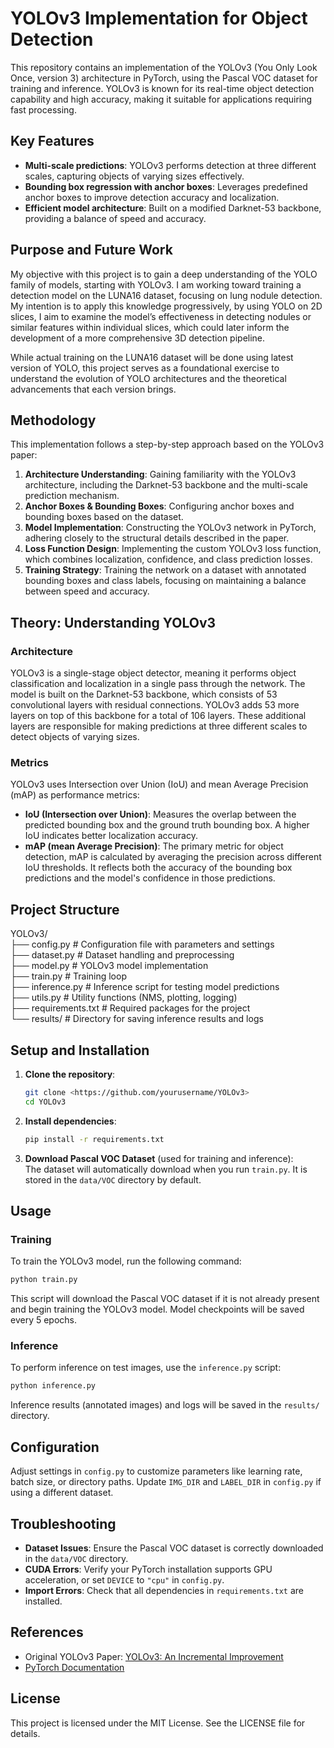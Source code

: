 # YOLOv3 Implementation for Object Detection

This repository contains an implementation of the YOLOv3 (You Only Look Once, version 3) architecture in PyTorch, using the Pascal VOC dataset for training and inference. YOLOv3 is known for its real-time object detection capability and high accuracy, making it suitable for applications requiring fast processing.

## Key Features

- **Multi-scale predictions**: YOLOv3 performs detection at three different scales, capturing objects of varying sizes effectively.
- **Bounding box regression with anchor boxes**: Leverages predefined anchor boxes to improve detection accuracy and localization.
- **Efficient model architecture**: Built on a modified Darknet-53 backbone, providing a balance of speed and accuracy.

## Purpose and Future Work

My objective with this project is to gain a deep understanding of the YOLO family of models, starting with YOLOv3. I am working toward training a detection model on the LUNA16 dataset, focusing on lung nodule detection. My intention is to apply this knowledge progressively, by using YOLO on 2D slices, I aim to examine the model’s effectiveness in detecting nodules or similar features within individual slices, which could later inform the development of a more comprehensive 3D detection pipeline.

While actual training on the LUNA16 dataset will be done using latest version of YOLO, this project serves as a foundational exercise to understand the evolution of YOLO architectures and the theoretical advancements that each version brings.

## Methodology

This implementation follows a step-by-step approach based on the YOLOv3 paper:

1. **Architecture Understanding**: Gaining familiarity with the YOLOv3 architecture, including the Darknet-53 backbone and the multi-scale prediction mechanism.
2. **Anchor Boxes & Bounding Boxes**: Configuring anchor boxes and bounding boxes based on the dataset.
3. **Model Implementation**: Constructing the YOLOv3 network in PyTorch, adhering closely to the structural details described in the paper.
4. **Loss Function Design**: Implementing the custom YOLOv3 loss function, which combines localization, confidence, and class prediction losses.
5. **Training Strategy**: Training the network on a dataset with annotated bounding boxes and class labels, focusing on maintaining a balance between speed and accuracy.

## Theory: Understanding YOLOv3

### Architecture

YOLOv3 is a single-stage object detector, meaning it performs object classification and localization in a single pass through the network. The model is built on the Darknet-53 backbone, which consists of 53 convolutional layers with residual connections. YOLOv3 adds 53 more layers on top of this backbone for a total of 106 layers. These additional layers are responsible for making predictions at three different scales to detect objects of varying sizes.

### Metrics

YOLOv3 uses Intersection over Union (IoU) and mean Average Precision (mAP) as performance metrics:

- **IoU (Intersection over Union)**: Measures the overlap between the predicted bounding box and the ground truth bounding box. A higher IoU indicates better localization accuracy.
- **mAP (mean Average Precision)**: The primary metric for object detection, mAP is calculated by averaging the precision across different IoU thresholds. It reflects both the accuracy of the bounding box predictions and the model's confidence in those predictions.

## Project Structure

YOLOv3/  
├── config.py                # Configuration file with parameters and settings  
├── dataset.py               # Dataset handling and preprocessing  
├── model.py                 # YOLOv3 model implementation  
├── train.py                 # Training loop  
├── inference.py             # Inference script for testing model predictions  
├── utils.py                 # Utility functions (NMS, plotting, logging)  
├── requirements.txt         # Required packages for the project  
└── results/                 # Directory for saving inference results and logs  

## Setup and Installation

1. **Clone the repository**:  
    ``` bash  
    git clone <https://github.com/yourusername/YOLOv3>  
    cd YOLOv3  
    ```

2. **Install dependencies**:  
    ``` bash  
    pip install -r requirements.txt  
    ```

3. **Download Pascal VOC Dataset** (used for training and inference):  
   The dataset will automatically download when you run `train.py`. It is stored in the `data/VOC` directory by default.

## Usage

### Training

To train the YOLOv3 model, run the following command:  

``` bash  
python train.py  
```

This script will download the Pascal VOC dataset if it is not already present and begin training the YOLOv3 model. Model checkpoints will be saved every 5 epochs.

### Inference

To perform inference on test images, use the `inference.py` script:  

``` bash  
python inference.py  
```

Inference results (annotated images) and logs will be saved in the `results/` directory.

## Configuration

Adjust settings in `config.py` to customize parameters like learning rate, batch size, or directory paths. Update `IMG_DIR` and `LABEL_DIR` in `config.py` if using a different dataset.

## Troubleshooting

- **Dataset Issues**: Ensure the Pascal VOC dataset is correctly downloaded in the `data/VOC` directory.
- **CUDA Errors**: Verify your PyTorch installation supports GPU acceleration, or set `DEVICE` to `"cpu"` in `config.py`.
- **Import Errors**: Check that all dependencies in `requirements.txt` are installed.

## References

- Original YOLOv3 Paper: [YOLOv3: An Incremental Improvement](https://arxiv.org/abs/1804.02767)
- [PyTorch Documentation](https://pytorch.org/docs/stable/index.html)

## License

This project is licensed under the MIT License. See the LICENSE file for details.

<!-- # YOLOv3 Implementation

## Summary

This repository contains an implementation of the YOLOv3 (You Only Look Once, version 3) architecture in PyTorch, based on the influential object detection paper. YOLOv3 is known for its real-time object detection capability and high accuracy, making it suitable for applications requiring fast processing.

The key features of the YOLOv3 architecture include:

- **Multi-scale predictions**: YOLOv3 performs detection at three different scales, capturing objects of varying sizes effectively.
- **Bounding box regression with anchor boxes**: It leverages predefined anchor boxes to improve detection accuracy and localization.
- **Efficient model architecture**: YOLOv3 is built on a modified Darknet-53 backbone, providing a balance of speed and accuracy.

## Purpose and Future Work

My objective with this project is to gain a deep understanding of the YOLO family of models, starting with YOLOv3. I am working toward training a detection model on the LUNA16 dataset, focusing on lung nodule detection. My intention is to apply this knowledge progressively, by using YOLO on 2D slices, I aim to examine the model’s effectiveness in detecting nodules or similar features within individual slices, which could later inform the development of a more comprehensive 3D detection pipeline.

While actual training on the LUNA16 dataset will be done using latest version of YOLO, this project serves as a foundational exercise to understand the evolution of YOLO architectures and the theoretical advancements that each version brings.

## Methodology

This implementation follows a step-by-step approach based on the YOLOv3 paper:

1. **Architecture Understanding**: Gaining familiarity with the YOLOv3 architecture, including the Darknet-53 backbone and the multi-scale prediction mechanism.
2. **Anchor Boxes & Bounding Boxes**: Configuring anchor boxes and bounding boxes based on the dataset.
3. **Model Implementation**: Constructing the YOLOv3 network in PyTorch, adhering closely to the structural details described in the paper.
4. **Loss Function Design**: Implementing the custom YOLOv3 loss function, which combines localization, confidence, and class prediction losses.
5. **Training Strategy**: Training the network on a dataset with annotated bounding boxes and class labels, focusing on maintaining a balance between speed and accuracy.

## Repository Structure

- `model.py`: Contains the YOLOv3 architecture implementation.
- `train.py`: Script for training the YOLOv3 model.
- `utils.py`: Utility functions for bounding box manipulations, evaluation, and visualization
- `loss.py`:  Implements the YOLOv3 loss function, which combines multiple losses for object detection tasks.
- `dataset.py`: Defines the custom dataset class for YOLOv3 to handle images, labels, and anchor boxes.
- `config.py`: Stores configuration settings and constants used across the project.

## Results

![example](./images/YOLOv3_output.png)

## References

- Original YOLOv3 Paper: [YOLOv3: An Incremental Improvement](https://arxiv.org/abs/1804.02767)
- [PyTorch Documentation](https://pytorch.org/docs/stable/index.html)

---
 -->
